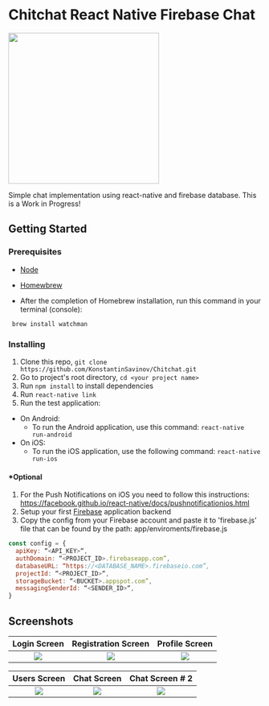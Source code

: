 # Chitchat React Native Firebase Chat

<img src="https://i.ibb.co/QK2TH84/chitchat.png" width="300" height="300">

Simple chat implementation using react-native and firebase database. This is a Work in Progress!

## Getting Started

### Prerequisites

* [Node](https://nodejs.org)
* [Homewbrew](https://brew.sh/)

* After the completion of Homebrew installation, run this command in your terminal (console):
```
 brew install watchman
```

### Installing

1. Clone this repo, `git clone https://github.com/KonstantinSavinov/Chitchat.git `
2. Go to project's root directory, `cd <your project name>`
3. Run `npm install` to install dependencies
4. Run `react-native link`
5. Run the test application:
  * On Android:
    * To run the Android application, use this command: 
    `react-native run-android`
  * On iOS:
    * To run the iOS application, use the following command: 
    `react-native run-ios`
    
#### *Optional 
1. For the Push Notifications on iOS you need to follow this instructions: https://facebook.github.io/react-native/docs/pushnotificationios.html
2. Setup your first [Firebase](http://mariechatfield.com/tutorials/firebase/step1.html) application backend
3. Copy the config from your Firebase account and paste it to 'firebase.js' file that can be found by the path: app/enviroments/firebase.js 

```javascript
const config = {
  apiKey: “<API_KEY>“,
  authDomain: “<PROJECT_ID>.firebaseapp.com”,
  databaseURL: “https://<DATABASE_NAME>.firebaseio.com”,
  projectId: “<PROJECT_ID>“,
  storageBucket: “<BUCKET>.appspot.com”,
  messagingSenderId: “<SENDER_ID>“,
}
```

## Screenshots
|Login Screen|Registration Screen| Profile Screen|
|:--:|:--:|:--:|
|![](https://i.ibb.co/NK6PJPV/Screen-Shot-2019-04-30-at-6-14-50-PM.png)|![](https://i.ibb.co/PtGV90j/Screen-Shot-2019-04-30-at-6-15-45-PM.png)|![](https://i.ibb.co/cLkBNvn/Screen-Shot-2019-04-30-at-6-18-32-PM.png)|

|Users Screen|Chat Screen|Chat Screen # 2
|:--:|:--:|:--:|
|![](https://i.ibb.co/2cL8ktt/Screen-Shot-2019-04-29-at-10-35-16-PM.png)|![](https://i.ibb.co/Jjbqn2P/Screen-Shot-2019-04-30-at-6-21-15-PM.png)|![](https://i.ibb.co/18jFsKJ/Screen-Shot-2019-04-30-at-7-24-14-PM.png)|

